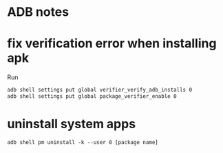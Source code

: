 # ADB notes

# fix verification error when installing apk

Run
```sh
adb shell settings put global verifier_verify_adb_installs 0
adb shell settings put global package_verifier_enable 0
```

# uninstall system apps

```
adb shell pm uninstall -k --user 0 [package name]
```